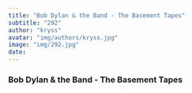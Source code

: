 ```yaml
---
title: "Bob Dylan & the Band - The Basement Tapes"
subtitle: "292"
author: "kryss"
avatar: "img/authors/kryss.jpg"
image: "img/292.jpg"
date:
---
```


### Bob Dylan & the Band - The Basement Tapes
